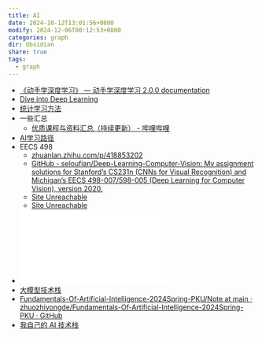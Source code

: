 ```yaml
---
title: AI
date: 2024-10-12T13:01:56+0800
modify: 2024-12-06T00:12:53+0800
categories: graph
dir: Obsidian
share: true
tags:
  - graph
---
```


- [《动手学深度学习》 — 动手学深度学习 2.0.0 documentation](https://zh.d2l.ai/)
- [Dive into Deep Learning](./Dive%20into%20Deep%20Learning.md)
- [统计学习方法](./%E7%BB%9F%E8%AE%A1%E5%AD%A6%E4%B9%A0%E6%96%B9%E6%B3%95.md)
- 一些汇总
	- [优质课程与资料汇总（持续更新） - 哔哩哔哩](https://www.bilibili.com/read/cv15624770/)
- [AI学习路径](./AI%E5%AD%A6%E4%B9%A0%E8%B7%AF%E5%BE%84.md)
- EECS 498
	- [zhuanlan.zhihu.com/p/418853202](https://zhuanlan.zhihu.com/p/418853202)
	- [GitHub - seloufian/Deep-Learning-Computer-Vision: My assignment solutions for Stanford’s CS231n (CNNs for Visual Recognition) and Michigan’s EECS 498-007/598-005 (Deep Learning for Computer Vision), version 2020.](https://github.com/seloufian/Deep-Learning-Computer-Vision/tree/master)
	- [Site Unreachable](https://github.com/resuldagdanov/DL-computer-vision/tree/main/assignment1)
	- [Site Unreachable](https://github.com/Michael-Jetson/ML_DL_CV_with_pytorch/tree/main)
- ![AI_Deeplearning资料收集](./AI_Deeplearning%E8%B5%84%E6%96%99%E6%94%B6%E9%9B%86.md)
- [大模型技术栈](./%E5%A4%A7%E6%A8%A1%E5%9E%8B%E6%8A%80%E6%9C%AF%E6%A0%88.md)
- [Fundamentals-Of-Artificial-Intelligence-2024Spring-PKU/Note at main · zhuozhiyongde/Fundamentals-Of-Artificial-Intelligence-2024Spring-PKU · GitHub](https://github.com/zhuozhiyongde/Fundamentals-Of-Artificial-Intelligence-2024Spring-PKU/blob/main/Note/)
- [我自己的 AI 技术栈](./%E6%88%91%E8%87%AA%E5%B7%B1%E7%9A%84%20AI%20%E6%8A%80%E6%9C%AF%E6%A0%88.md)